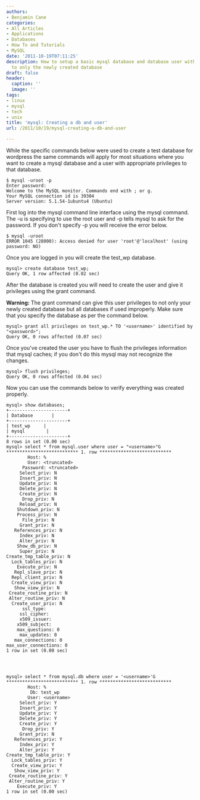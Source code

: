 ```yaml
---
authors:
- Benjamin Cane
categories:
- All Articles
- Applications
- Databases
- How To and Tutorials
- MySQL
date: '2011-10-19T07:11:25'
description: How to setup a basic mysql database and database user with privileges
  to only the newly created database
draft: false
header:
  caption: ''
  image: ''
tags:
- linux
- mysql
- tech
- unix
title: 'mysql: Creating a db and user'
url: /2011/10/19/mysql-creating-a-db-and-user

---
```


While the specific commands below were used to create a test database for wordpress the same commands will apply for most situations where you want to create a mysql database and a user with appropriate privileges to that database.

    $ mysql -uroot -p  
    Enter password:
    Welcome to the MySQL monitor. Commands end with ; or g.  
    Your MySQL connection id is 39304  
    Server version: 5.1.54-1ubuntu4 (Ubuntu)

First log into the mysql command line interface using the mysql command. The -u is specifying to use the root user and -p tells mysql to ask for the password. If you don't specify -p you will receive the error below.

    $ mysql -uroot  
    ERROR 1045 (28000): Access denied for user 'root'@'localhost' (using password: NO)

Once you are logged in you will create the test_wp database.

    mysql> create database test_wp;  
    Query OK, 1 row affected (0.02 sec)

After the database is created you will need to create the user and give it privileges using the grant command.

**Warning:** The grant command can give this user privileges to not only your newly created database but all databases if used improperly. Make sure that you specify the database as per the command below.

    mysql> grant all privileges on test_wp.* TO '<username>' identified by "<password>";  
    Query OK, 0 rows affected (0.07 sec)

Once you've created the user you have to flush the privileges information that mysql caches; if you don't do this mysql may not recognize the changes.

    mysql> flush privileges;  
    Query OK, 0 rows affected (0.04 sec)

Now you can use the commands below to verify everything was created properly.

    mysql> show databases;  
    +----------------------+  
    | Database       |  
    +----------------------+  
    | test_wp     |  
    | mysql        |  
    +----------------------+  
    8 rows in set (0.00 sec)  
    mysql> select * from mysql.user where user = "<username>"G  
    *************************** 1. row ***************************  
            Host: %  
            User: <truncated>  
          Password: <truncated>  
         Select_priv: N  
         Insert_priv: N  
         Update_priv: N  
         Delete_priv: N  
         Create_priv: N  
          Drop_priv: N  
         Reload_priv: N  
        Shutdown_priv: N  
        Process_priv: N  
          File_priv: N  
         Grant_priv: N  
       References_priv: N  
         Index_priv: N  
         Alter_priv: N  
        Show_db_priv: N  
         Super_priv: N  
    Create_tmp_table_priv: N  
      Lock_tables_priv: N  
        Execute_priv: N  
       Repl_slave_priv: N  
      Repl_client_priv: N  
      Create_view_priv: N  
       Show_view_priv: N  
     Create_routine_priv: N  
     Alter_routine_priv: N  
      Create_user_priv: N  
          ssl_type:  
         ssl_cipher:  
         x509_issuer:  
        x509_subject:  
        max_questions: 0  
         max_updates: 0  
       max_connections: 0  
    max_user_connections: 0  
    1 row in set (0.00 sec)




    mysql> select * from mysql.db where user = '<username>'G  
    *************************** 1. row ***************************  
            Host: %  
             Db: test_wp  
            User: <username>  
         Select_priv: Y  
         Insert_priv: Y  
         Update_priv: Y  
         Delete_priv: Y  
         Create_priv: Y  
          Drop_priv: Y  
         Grant_priv: N  
       References_priv: Y  
         Index_priv: Y  
         Alter_priv: Y  
    Create_tmp_table_priv: Y  
      Lock_tables_priv: Y  
      Create_view_priv: Y  
       Show_view_priv: Y  
     Create_routine_priv: Y  
     Alter_routine_priv: Y  
        Execute_priv: Y  
    1 row in set (0.00 sec)
